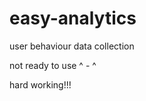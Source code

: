 easy-analytics
==============

user behaviour data collection


not ready to use  ^ - ^  

hard working!!!
